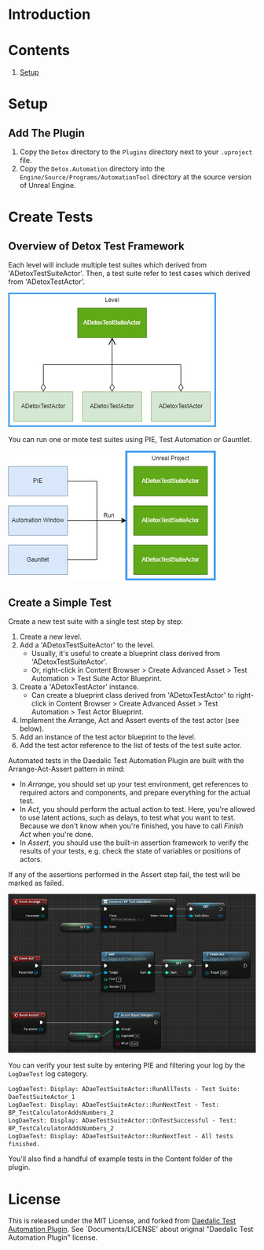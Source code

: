 # Introduction

# Contents
1. [Setup](#setup)

# Setup
## Add The Plugin
1. Copy the `Detox` directory to the `Plugins` directory next to your `.uproject` file.
1. Copy the `Detox.Automation` directory into the `Engine/Source/Programs/AutomationTool` directory at the source version of Unreal Engine.

# Create Tests
## Overview of Detox Test Framework
Each level will include multiple test suites which derived from 'ADetoxTestSuiteActor'. Then, a test suite refer to test cases which derived from 'ADetoxTestActor'.

![Relations of Actors](Documents/TestSuite00.jpg)

You can run one or mote test suites using PIE, Test Automation or Gauntlet.

![Run Test Suites](Documents/RunTestSuites00.jpg)

## Create a Simple Test
Create a new test suite with a single test step by step:

1. Create a new level.
1. Add a 'ADetoxTestSuiteActor' to the level.
	- Usually, it's useful to create a blueprint class derived from 'ADetoxTestSuiteActor'.
	- Or, right-click in Content Browser > Create Advanced Asset > Test Automation > Test Suite Actor Blueprint.
1. Create a 'ADetoxTestActor' instance.
    - Can create a blueprint class derived from 'ADetoxTestActor' to right-click in Content Browser > Create Advanced Asset > Test Automation > Test Actor Blueprint.
1. Implement the Arrange, Act and Assert events of the test actor (see below).
1. Add an instance of the test actor blueprint to the level.
1. Add the test actor reference to the list of tests of the test suite actor.

Automated tests in the Daedalic Test Automation Plugin are built with the Arrange-Act-Assert pattern in mind:

* In _Arrange_, you should set up your test environment, get references to required actors and components, and prepare everything for the actual test.
* In _Act_, you should perform the actual action to test. Here, you're allowed to use latent actions, such as delays, to test what you want to test. Because we don't know when you're finished, you have to call _Finish Act_ when you're done.
* In _Assert_, you should use the built-in assertion framework to verify the results of your tests, e.g. check the state of variables or positions of actors.

If any of the assertions performed in the Assert step fail, the test will be marked as failed.

![Simple Test Blueprint](Documentation/SimpleTest.png)

You can verify your test suite by entering PIE and filtering your log by the `LogDaeTest` log category.

```
LogDaeTest: Display: ADaeTestSuiteActor::RunAllTests - Test Suite: DaeTestSuiteActor_1
LogDaeTest: Display: ADaeTestSuiteActor::RunNextTest - Test: BP_TestCalculatorAddsNumbers_2
LogDaeTest: Display: ADaeTestSuiteActor::OnTestSuccessful - Test: BP_TestCalculatorAddsNumbers_2
LogDaeTest: Display: ADaeTestSuiteActor::RunNextTest - All tests finished.
```

You'll also find a handful of example tests in the Content folder of the plugin.

# License
This is released under the MIT License, and forked from [Daedalic Test Automation Plugin](https://github.com/DaedalicEntertainment/ue4-test-automation?tab=readme-ov-file#custom-test-reports).
See `Documents/LICENSE' about original "Daedalic Test Automation Plugin" license.

